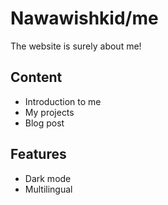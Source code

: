 # Nawawishkid/me

The website is surely about me!

## Content

- Introduction to me
- My projects
- Blog post

## Features

- Dark mode
- Multilingual